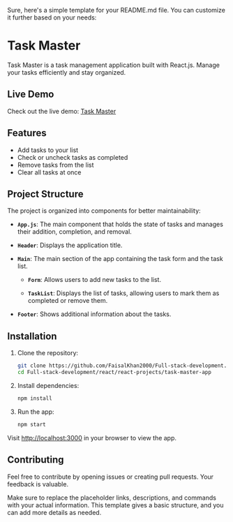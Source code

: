 Sure, here's a simple template for your README.md file. You can customize it further based on your needs:

# Task Master

Task Master is a task management application built with React.js. Manage your tasks efficiently and stay organized.

## Live Demo

Check out the live demo: [Task Master](https://taskmaster-flash.netlify.app/)

## Features

- Add tasks to your list
- Check or uncheck tasks as completed
- Remove tasks from the list
- Clear all tasks at once

## Project Structure

The project is organized into components for better maintainability:

- **`App.js`**: The main component that holds the state of tasks and manages their addition, completion, and removal.

- **`Header`**: Displays the application title.

- **`Main`**: The main section of the app containing the task form and the task list.

  - **`Form`**: Allows users to add new tasks to the list.

  - **`TaskList`**: Displays the list of tasks, allowing users to mark them as completed or remove them.

- **`Footer`**: Shows additional information about the tasks.

## Installation

1. Clone the repository:

   ```bash
   git clone https://github.com/FaisalKhan2000/Full-stack-development.git
   cd Full-stack-development/react/react-projects/task-master-app
   ```

2. Install dependencies:

   ```bash
   npm install
   ```

3. Run the app:

   ```bash
   npm start
   ```

Visit [http://localhost:3000](http://localhost:3000) in your browser to view the app.

## Contributing

Feel free to contribute by opening issues or creating pull requests. Your feedback is valuable.

Make sure to replace the placeholder links, descriptions, and commands with your actual information. This template gives a basic structure, and you can add more details as needed.
